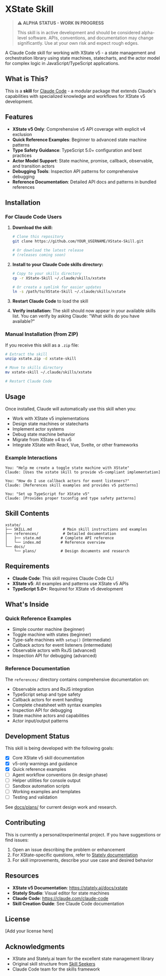 # XState Skill

> **⚠️ ALPHA STATUS - WORK IN PROGRESS**
>
> This skill is in active development and should be considered alpha-level software. APIs, conventions, and documentation may change significantly. Use at your own risk and expect rough edges.

A Claude Code skill for working with XState v5 - a state management and orchestration library using state machines, statecharts, and the actor model for complex logic in JavaScript/TypeScript applications.

## What is This?

This is a **skill** for [Claude Code](https://claude.com/claude-code) - a modular package that extends Claude's capabilities with specialized knowledge and workflows for XState v5 development.

## Features

- **XState v5 Only**: Comprehensive v5 API coverage with explicit v4 exclusion
- **Quick Reference Examples**: Beginner to advanced state machine patterns
- **Type Safety Guidance**: TypeScript 5.0+ configuration and best practices
- **Actor Model Support**: State machine, promise, callback, observable, and transition actors
- **Debugging Tools**: Inspection API patterns for comprehensive debugging
- **Reference Documentation**: Detailed API docs and patterns in bundled references

## Installation

### For Claude Code Users

1. **Download the skill:**
   ```bash
   # Clone this repository
   git clone https://github.com/YOUR_USERNAME/XState-Skill.git

   # Or download the latest release
   # (releases coming soon)
   ```

2. **Install to your Claude Code skills directory:**
   ```bash
   # Copy to your skills directory
   cp -r XState-Skill ~/.claude/skills/xstate

   # Or create a symlink for easier updates
   ln -s /path/to/XState-Skill ~/.claude/skills/xstate
   ```

3. **Restart Claude Code** to load the skill

4. **Verify installation:**
   The skill should now appear in your available skills list. You can verify by asking Claude: "What skills do you have available?"

### Manual Installation (from ZIP)

If you receive this skill as a `.zip` file:

```bash
# Extract the skill
unzip xstate.zip -d xstate-skill

# Move to skills directory
mv xstate-skill ~/.claude/skills/xstate

# Restart Claude Code
```

## Usage

Once installed, Claude will automatically use this skill when you:

- Work with XState v5 implementations
- Design state machines or statecharts
- Implement actor systems
- Debug state machine behavior
- Migrate from XState v4 to v5
- Integrate XState with React, Vue, Svelte, or other frameworks

### Example Interactions

```
You: "Help me create a toggle state machine with XState"
Claude: [Uses the xstate skill to provide v5-compliant implementation]

You: "How do I use callback actors for event listeners?"
Claude: [References skill examples and provides v5 patterns]

You: "Set up TypeScript for XState v5"
Claude: [Provides proper tsconfig and type safety patterns]
```

## Skill Contents

```
xstate/
├── SKILL.md              # Main skill instructions and examples
├── references/           # Detailed documentation
│   ├── state.md         # Complete API reference
│   └── index.md         # Reference overview
└── docs/
    └── plans/           # Design documents and research
```

## Requirements

- **Claude Code**: This skill requires Claude Code CLI
- **XState v5**: All examples and patterns use XState v5 APIs
- **TypeScript 5.0+**: Required for XState v5 development

## What's Inside

### Quick Reference Examples

- Simple counter machine (beginner)
- Toggle machine with states (beginner)
- Type-safe machines with `setup()` (intermediate)
- Callback actors for event listeners (intermediate)
- Observable actors with RxJS (advanced)
- Inspection API for debugging (advanced)

### Reference Documentation

The `references/` directory contains comprehensive documentation on:
- Observable actors and RxJS integration
- TypeScript setup and type safety
- Callback actors for event handling
- Complete cheatsheet with syntax examples
- Inspection API for debugging
- State machine actors and capabilities
- Actor input/output patterns

## Development Status

This skill is being developed with the following goals:

- [x] Core XState v5 skill documentation
- [x] v5-only warnings and guidance
- [x] Quick reference examples
- [ ] Agent workflow conventions (in design phase)
- [ ] Helper utilities for console output
- [ ] Sandbox automation scripts
- [ ] Working examples and templates
- [ ] Testing and validation

See [docs/plans/](./docs/plans/) for current design work and research.

## Contributing

This is currently a personal/experimental project. If you have suggestions or find issues:

1. Open an issue describing the problem or enhancement
2. For XState-specific questions, refer to [Stately documentation](https://stately.ai/docs/xstate)
3. For skill improvements, describe your use case and desired behavior

## Resources

- **XState v5 Documentation**: https://stately.ai/docs/xstate
- **Stately Studio**: Visual editor for state machines
- **Claude Code**: https://claude.com/claude-code
- **Skill Creation Guide**: See Claude Code documentation

## License

[Add your license here]

## Acknowledgments

- XState and Stately.ai team for the excellent state management library
- Original skill structure from [Skill Seekers](https://github.com/yusufkaraaslan/Skill_Seekers/)
- Claude Code team for the skills framework
